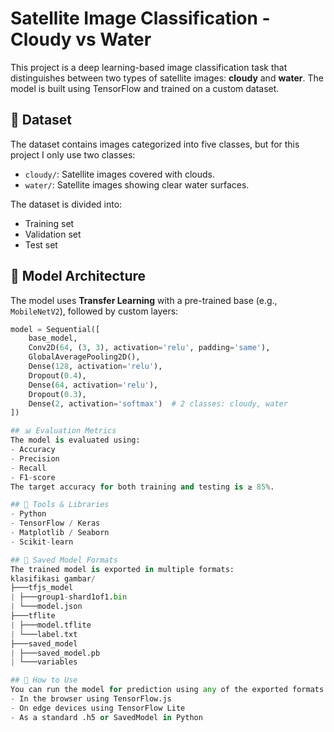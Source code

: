 # Satellite Image Classification - Cloudy vs Water

This project is a deep learning-based image classification task that distinguishes between two types of satellite images: **cloudy** and **water**. The model is built using TensorFlow and trained on a custom dataset.

## 📁 Dataset

The dataset contains images categorized into five classes, but for this project I only use two classes:

- `cloudy/`: Satellite images covered with clouds.
- `water/`: Satellite images showing clear water surfaces.

The dataset is divided into:
- Training set
- Validation set
- Test set

## 🧠 Model Architecture

The model uses **Transfer Learning** with a pre-trained base (e.g., `MobileNetV2`), followed by custom layers:

```python
model = Sequential([
    base_model,
    Conv2D(64, (3, 3), activation='relu', padding='same'),
    GlobalAveragePooling2D(),
    Dense(128, activation='relu'),
    Dropout(0.4),
    Dense(64, activation='relu'),
    Dropout(0.3),
    Dense(2, activation='softmax')  # 2 classes: cloudy, water
])

## 📊 Evaluation Metrics
The model is evaluated using:
- Accuracy
- Precision
- Recall
- F1-score
The target accuracy for both training and testing is ≥ 85%.

## 🧪 Tools & Libraries
- Python
- TensorFlow / Keras
- Matplotlib / Seaborn
- Scikit-learn

## 💾 Saved Model Formats
The trained model is exported in multiple formats:
klasifikasi gambar/
├───tfjs_model
| ├───group1-shard1of1.bin
| └───model.json
├───tflite
| ├───model.tflite
| └───label.txt
├───saved_model
| ├───saved_model.pb
| └───variables

## 🚀 How to Use
You can run the model for prediction using any of the exported formats:
- In the browser using TensorFlow.js
- On edge devices using TensorFlow Lite
- As a standard .h5 or SavedModel in Python
